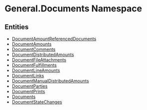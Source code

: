 ﻿---
uid: General.Documents
---
# General.Documents Namespace

## Entities
- [DocumentAmountReferencedDocuments](General.Documents.DocumentAmountReferencedDocuments.md)  
- [DocumentAmounts](General.Documents.DocumentAmounts.md)  
- [DocumentComments](General.Documents.DocumentComments.md)  
- [DocumentDistributedAmounts](General.Documents.DocumentDistributedAmounts.md)  
- [DocumentFileAttachments](General.Documents.DocumentFileAttachments.md)  
- [DocumentFulfillments](General.Documents.DocumentFulfillments.md)  
- [DocumentLineAmounts](General.Documents.DocumentLineAmounts.md)  
- [DocumentLinks](General.Documents.DocumentLinks.md)  
- [DocumentManualDistributedAmounts](General.Documents.DocumentManualDistributedAmounts.md)  
- [DocumentParties](General.Documents.DocumentParties.md)  
- [DocumentPrints](General.Documents.DocumentPrints.md)  
- [Documents](General.Documents.Documents.md)  
- [DocumentStateChanges](General.Documents.DocumentStateChanges.md)  

